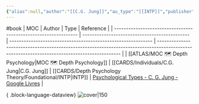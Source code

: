 ```yaml
---
{"alias":null,"author":"[[C.G. Jung]]","au_type":"[[INTP]]","publisher":null,"publish":2016,"total":548,"isbn":"1138687421 9781138687424","cover_url":"http://books.google.com/books/content?id=PdqujwEACAAJ&printsec=frontcover&img=1&zoom=1&source=gbs_api","status":"reading","created":"2023-02-24T15:53:17.184+01:00","date":1971,"category":"Medical","description":"First published by Routledge & Kegan Paul Ltd in 1971.","moc":"[[MOC 🗺️ Depth Psychology]]","ref":"[Psychological Types - C. G. Jung - Google Livres](https://books.google.fr/books/about/Psychological_Types.html?id=OrrCBQAAQBAJ&redir_esc=y)","dg-publish":true,"permalink":"/sources/contents/psychological-types/","dgPassFrontmatter":true,"updated":"2023-04-23T10:29:18.490+02:00"}
---
```


#book 
| MOC                                                             | Author                                        | Type                                                         | Reference                                                                                                                                    |
| --------------------------------------------------------------- | --------------------------------------------- | ------------------------------------------------------------ | -------------------------------------------------------------------------------------------------------------------------------------------- |
| [[ATLAS/MOC 🗺️ Depth Psychology\|MOC 🗺️ Depth Psychology]] | [[CARDS/Individuals/C.G. Jung\|C.G. Jung]] | [[CARDS/Depth Psychology Theory/Foundational/INTP\|INTP]] | [Psychological Types - C. G. Jung - Google Livres](https://books.google.fr/books/about/Psychological_Types.html?id=OrrCBQAAQBAJ&redir_esc=y) |

{ .block-language-dataview}
![cover|150](http://books.google.com/books/content?id=PdqujwEACAAJ&printsec=frontcover&img=1&zoom=1&source=gbs_api)

